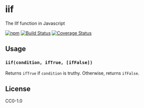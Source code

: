 # iif

The IIf function in Javascript

[![npm](https://img.shields.io/npm/v/iif.svg?style=flat-square)](https://www.npmjs.com/package/iif)
[![Build Status](https://img.shields.io/travis/seangenabe/iif/master.svg?style=flat-square)](https://travis-ci.org/seangenabe/iif)
[![Coverage Status](https://img.shields.io/coveralls/seangenabe/iif/master.svg?style=flat-square)](https://coveralls.io/github/seangenabe/iif?branch=master)

## Usage

### `iif(condition, ifTrue, [ifFalse])`

Returns `ifTrue` if `condition` is truthy. Otherwise, returns `ifFalse`.

## License

CC0-1.0

